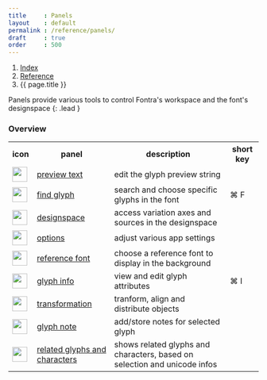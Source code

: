 ```yaml
---
title     : Panels
layout    : default
permalink : /reference/panels/
draft     : true
order     : 500
---
```


<nav aria-label="breadcrumb">
  <ol class="breadcrumb small">
    <li class="breadcrumb-item"><a href="{{ site.url }}">Index</a></li>
    <li class="breadcrumb-item"><a href="../../reference">Reference</a></li>
    <li class="breadcrumb-item active" aria-current="page">{{ page.title }}</li>
  </ol>
</nav>

Panels provide various tools to control Fontra's workspace and the font's designspace
{: .lead }

### Overview

<table class="table table-hover mb-4">
<tr>
<th>icon</th>
<th>panel</th>
<th>description</th>
<th>short key</th>
</tr>
<tr>
<td><img height="30" src="{{ site.url }}/images/icons/texttool.svg"></td>
<td><a href='preview-text'>preview text</a></td>
<td>edit the glyph preview string</td>
<td></td>
</tr>
<tr>
<td><img height="30" src="{{ site.url }}/images/icons/magnifyingglass.svg"></td>
<td><a href='find-glyph'>find glyph</a></td>
<td>search and choose specific glyphs in the font</td>
<td>⌘ F</td>
</tr>
<tr>
<td><img height="30" src="{{ site.url }}/images/icons/sliders.svg"></td>
<td><a href='designspace'>designspace</a></td>
<td>access variation axes and sources in the designspace</td>
<td></td>
</tr>
<tr>
<td><img height="30" src="{{ site.url }}/images/icons/gear.svg"></td>
<td><a href='options'>options</a></td>
<td>adjust various app settings</td>
<td></td>
</tr>
<tr>
<td><img height="30" src="{{ site.url }}/images/icons/reference.svg"></td>
<td><a href='reference-font'>reference font</a></td>
<td>choose a reference font to display in the background</td>
<td></td>
</tr>
<tr>
<td><img height="30" src="{{ site.url }}/images/icons/info.svg"></td>
<td><a href='glyph-info'>glyph info</a></td>
<td>view and edit glyph attributes</td>
<td>⌘ I</td>
</tr>
<tr>
<td><img height="30" src="{{ site.url }}/images/icons/shape.svg"></td>
<td><a href='transformations'>transformation</a></td>
<td>tranform, align and distribute objects</td>
<td></td>
</tr>
<tr>
<td><img height="30" src="{{ site.url }}/images/icons/notes.svg"></td>
<td><a href='glyph-note'>glyph note</a></td>
<td>add/store notes for selected glyph</td>
<td></td>
</tr>
<tr>
<td><img height="30" src="{{ site.url }}/images/icons/binary-tree-2.svg"></td>
<td><a href='related-glyphs-and-characters'>related glyphs and characters</a></td>
<td>shows related glyphs and characters, based on selection and unicode infos</td>
<td></td>
</tr>
</table>

